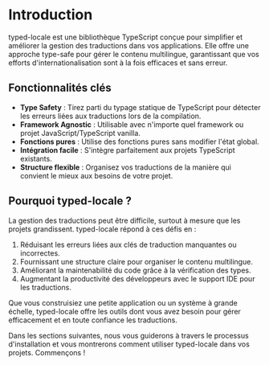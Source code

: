 # Introduction

typed-locale est une bibliothèque TypeScript conçue pour simplifier et améliorer la gestion des traductions dans vos applications. Elle offre une approche type-safe pour gérer le contenu multilingue, garantissant que vos efforts d'internationalisation sont à la fois efficaces et sans erreur.

## Fonctionnalités clés

- **Type Safety** : Tirez parti du typage statique de TypeScript pour détecter les erreurs liées aux traductions lors de la compilation.
- **Framework Agnostic** : Utilisable avec n'importe quel framework ou projet JavaScript/TypeScript vanilla.
- **Fonctions pures** : Utilise des fonctions pures sans modifier l'état global.
- **Intégration facile** : S'intègre parfaitement aux projets TypeScript existants.
- **Structure flexible** : Organisez vos traductions de la manière qui convient le mieux aux besoins de votre projet.

## Pourquoi typed-locale ?

La gestion des traductions peut être difficile, surtout à mesure que les projets grandissent. typed-locale répond à ces défis en :

1. Réduisant les erreurs liées aux clés de traduction manquantes ou incorrectes.
2. Fournissant une structure claire pour organiser le contenu multilingue.
3. Améliorant la maintenabilité du code grâce à la vérification des types.
4. Augmentant la productivité des développeurs avec le support IDE pour les traductions.

Que vous construisiez une petite application ou un système à grande échelle, typed-locale offre les outils dont vous avez besoin pour gérer efficacement et en toute confiance les traductions.

Dans les sections suivantes, nous vous guiderons à travers le processus d'installation et vous montrerons comment utiliser typed-locale dans vos projets. Commençons !
